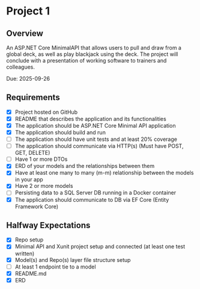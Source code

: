 # Project 1

## Overview

An ASP.NET Core MinimalAPI that allows users to pull and draw from a global deck, as well as play blackjack using the deck.
The project will conclude with a presentation of working software to trainers and colleagues.

Due: 2025-09-26

## Requirements

- [X] Project hosted on GitHub
- [X] README that describes the application and its functionalities
- [X] The application should be ASP.NET Core Minimal API application
- [X] The application should build and run
- [ ] The application should have unit tests and at least 20% coverage
- [ ] The application should communicate via HTTP(s) (Must have POST, GET, DELETE)
- [ ] Have 1 or more DTOs
- [X] ERD of your models and the relationships between them
- [X] Have at least one many to many (m-m) relationship between the models in your app
- [X] Have 2 or more models
- [ ] Persisting data to a SQL Server DB running in a Docker container
- [X] The application should communicate to DB via EF Core (Entity Framework Core)

## Halfway Expectations

- [X] Repo setup
- [X] Minimal API and Xunit project setup and connected (at least one test written)
- [X] Model(s) and Repo(s) layer file structure setup
- [ ] At least 1 endpoint tie to a model
- [X] README.md
- [X] ERD
